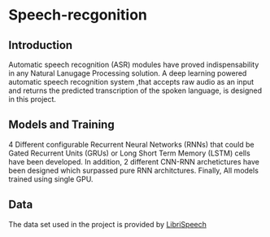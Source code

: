 # Speech-recgonition
## Introduction
Automatic speech recognition (ASR) modules have proved indispensability in any Natural Lanugage Processing solution. 
A deep learning powered automatic speech recognition system ,that accepts raw audio as an input and returns the predicted transcription of the spoken language, 
is designed in this project.

## Models and Training 
4 Different configurable Recurrent Neural Networks (RNNs) that could be Gated Recurrent Units (GRUs) or Long Short Term Memory (LSTM) cells have been developed. 
In addition, 2 different CNN-RNN archetictures have been designed which surpassed pure RNN architctures. Finally, All models trained using single GPU.

## Data 
The data set used in the project is provided by [LibriSpeech](http://www.danielpovey.com/files/2015_icassp_librispeech.pdf)
